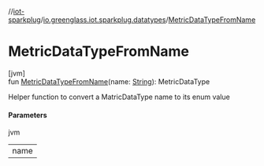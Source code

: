 //[iot-sparkplug](../../index.md)/[io.greenglass.iot.sparkplug.datatypes](index.md)/[MetricDataTypeFromName](-metric-data-type-from-name.md)

# MetricDataTypeFromName

[jvm]\
fun [MetricDataTypeFromName](-metric-data-type-from-name.md)(name: [String](https://kotlinlang.org/api/latest/jvm/stdlib/kotlin/-string/index.html)): MetricDataType

Helper function to convert a MatricDataType name to its enum value

#### Parameters

jvm

| |
|---|
| name |

